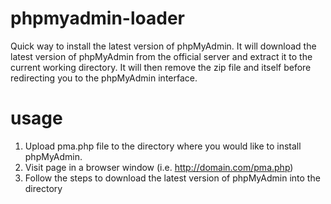 # phpmyadmin-loader
Quick way to install the latest version of phpMyAdmin. It will download the latest version of phpMyAdmin from the official server and extract it to the current working directory. It will then remove the zip file and itself before redirecting you to the phpMyAdmin interface.

# usage
1. Upload pma.php file to the directory where you would like to install phpMyAdmin. 
2. Visit page in a browser window (i.e. http://domain.com/pma.php)
3. Follow the steps to download the latest version of phpMyAdmin into the directory 